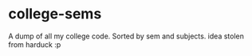 # college-sems

A dump of all my college code. Sorted by sem and subjects.
idea stolen from harduck :p
